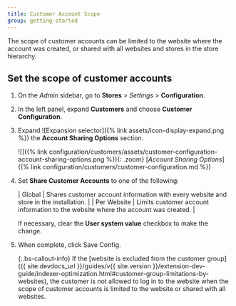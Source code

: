 ```yaml
---
title: Customer Account Scope
group: getting-started
---
```


The scope of customer accounts can be limited to the website where the account was created, or shared with all websites and stores in the store hierarchy.

## Set the scope of customer accounts

1. On the _Admin_ sidebar, go to **Stores** > _Settings_ > **Configuration**.

1. In the left panel, expand **Customers** and choose **Customer Configuration**.

1. Expand ![Expansion selector]({% link assets/icon-display-expand.png %}) the **Account Sharing Options** section.

   ![]({% link configuration/customers/assets/customer-configuration-account-sharing-options.png %}){: .zoom}
   [_Account Sharing Options_]({% link configuration/customers/customer-configuration.md %})

1. Set **Share Customer Accounts** to one of the following:

   | Global | Shares customer account information with every website and store in the installation. |
   | Per Website | Limits customer account information to the website where the account was created. |

   If necessary, clear the **User system value** checkbox to make the change.

1. When complete, click <span class="btn">Save Config</span>.

   {:.bs-callout-info}
   If the [website is excluded from the customer group]({{ site.devdocs_url }}/guides/v{{ site.version }}/extension-dev-guide/indexer-optimization.html#customer-group-limitations-by-websites), the customer is not allowed to log in to the website when the scope of customer accounts is limited to the website or shared with all websites.
